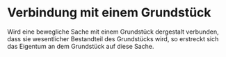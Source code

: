 # Verbindung mit einem Grundstück

Wird eine bewegliche Sache mit einem Grundstück dergestalt verbunden, dass sie wesentlicher Bestandteil des Grundstücks wird, so erstreckt sich das Eigentum an dem Grundstück auf diese Sache.